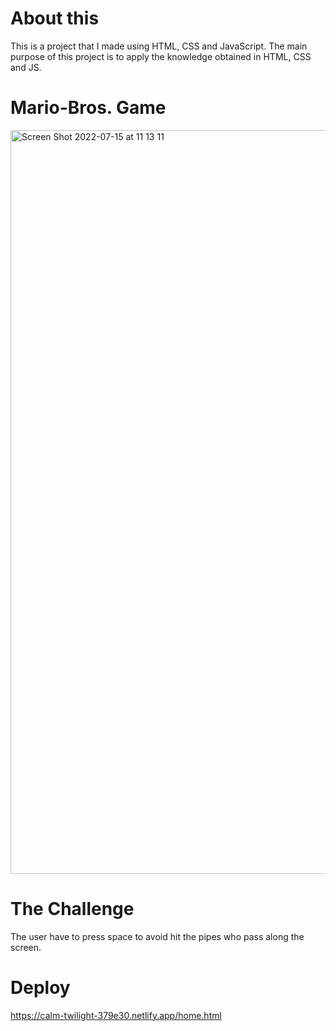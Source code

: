 # About this

This is a project that I made using HTML, CSS and JavaScript. The main purpose of this project is to apply the knowledge obtained in HTML, CSS and JS.

# Mario-Bros. Game

<img width="1190" alt="Screen Shot 2022-07-15 at 11 13 11" src="https://user-images.githubusercontent.com/96317035/179241558-79c81c81-49b8-42fc-8f1f-97940497bbe8.png">

# The Challenge

The user have to press space to avoid hit the pipes who pass along the screen.

# Deploy

https://calm-twilight-379e30.netlify.app/home.html








